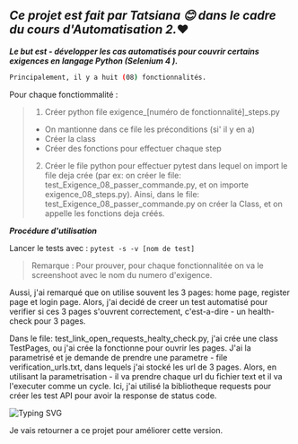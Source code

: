 
## _Ce projet est fait par Tatsiana :blush: dans le cadre du cours d'Automatisation 2._:heart:

***Le but est - développer les cas automatisés pour couvrir certains exigences en langage Python (Selenium 4 ).***
```sh
Principalement, il y a huit (08) fonctionnalités.
```

Pour chaque fonctiommalité :

> 1. Créer python file exigence_[numéro de fonctionnalité]_steps.py
> - On mantionne dans ce file les préconditions (si' il y en a)
> - Créer la class
> - Créer des fonctions pour effectuer chaque step
> 2. Créer le file python pour effectuer pytest dans lequel on import le file deja crée (par ex: on créer le file: test_Exigence_08_passer_commande.py, et on importe exigence_08_steps.py).
 > Ainsi, dans le file: test_Exigence_08_passer_commande.py on créer la Class, et on appelle les fonctions deja créés.

***Procédure d'utilisation***

Lancer le tests avec : 
``` pytest -s -v [nom de test] ```
> Remarque : Pour prouver, pour chaque fonctionnalitée on va le screenshoot avec le nom du numero d'exigence.

Aussi, j'ai remarqué que on utilise souvent les 3 pages: home page, register page et login page.
Alors, j'ai decidé de creer un test automatisé pour verifier si ces 3 pages s'ouvrent correctement, c'est-a-dire - un health-check pour 3 pages.

Dans le file: test_link_open_requests_healty_check.py, j'ai crée une class TestPages, ou j'ai crée la fonctionne pour ouvrir les pages. 
J'ai la parametrisé et je demande de prendre une parametre - file verification_urls.txt, dans lequels j'ai stocké les url de 3 pages.
Alors, en utilisant la parametrisation - il va prendre chaque url du fichier text et il va l'executer comme un cycle.
Ici, j'ai utilisé la bibliotheque requests pour créer les test API pour avoir la response de status code.


![Typing SVG](https://readme-typing-svg.demolab.com?color=$0E6655&lines=Améliorations+futures:)

Je vais retourner a ce projet pour améliorer cette version.
